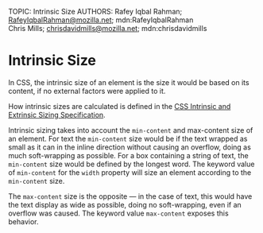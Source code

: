 TOPIC: Intrinsic Size
AUTHORS: Rafey Iqbal Rahman; RafeyIqbalRahman@mozilla.net; mdn:RafeyIqbalRahman
         Chris Mills; chrisdavidmills@mozilla.net; mdn:chrisdavidmills

# Intrinsic Size

In CSS, the intrinsic size of an element is the size it would be based on its content, if no
external factors were applied to it.

How intrinsic sizes are calculated is defined in the [CSS Intrinsic and Extrinsic Sizing Specification](https://www.w3.org/TR/css-sizing-3/#intrinsic-sizes).

Intrinsic sizing takes into account the `min-content` and max-content size of an element. For text
the `min-content` size would be if the text wrapped as small as it can in the inline direction without
causing an overflow, doing as much soft-wrapping as possible. For a box containing a string of text,
the `min-content` size would be defined by the longest word. The keyword value of `min-content` for
the `width` property will size an element according to the `min-content` size.

The `max-content` size is the opposite — in the case of text, this would have the text display as
wide as possible, doing no soft-wrapping, even if an overflow was caused. The keyword value
`max-content` exposes this behavior.
